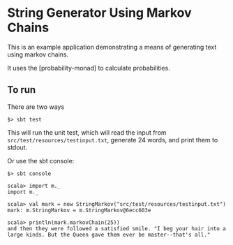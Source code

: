 # String Generator Using Markov Chains

This is an example application demonstrating a means of generating text using markov chains.

It uses the [probability-monad] to calculate probabilities.

## To run

There are two ways

```
$> sbt test
```

This will run the unit test, which will read the input from `src/test/resources/testinput.txt`, generate 24 words, and print them to stdout.

Or use the sbt console:

```
$> sbt console

scala> import m._
import m._

scala> val mark = new StringMarkov("src/test/resources/testinput.txt")
mark: m.StringMarkov = m.StringMarkov@6ecc603e

scala> println(mark.markovChain(25))
and then they were followed a satisfied smile. "I beg your hair into a large kinds. But the Queen gave them ever be master--that's all."
```